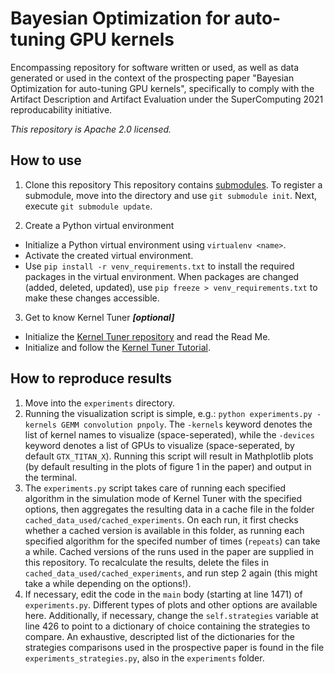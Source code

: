 # Bayesian Optimization for auto-tuning GPU kernels
Encompassing repository for software written or used, as well as data generated or used in the context of the prospecting paper "Bayesian Optimization for auto-tuning GPU kernels", specifically to comply with the Artifact Description and Artifact Evaluation under the SuperComputing 2021 reproducability initiative. 

_This repository is Apache 2.0 licensed._

## How to use
1. Clone this repository
  This repository contains [submodules](https://git-scm.com/book/nl/v2/Git-Tools-Submodules). 
  To register a submodule, move into the directory and use `git submodule init`. 
  Next, execute `git submodule update`. 

2. Create a Python virtual environment
  - Initialize a Python virtual environment using `virtualenv <name>`.
  - Activate the created virtual environment.
  - Use `pip install -r venv_requirements.txt` to install the required packages in the virtual environment. 
  When packages are changed (added, deleted, updated), use `pip freeze > venv_requirements.txt` to make these changes accessible.
  
 3. Get to know Kernel Tuner **_[optional]_**
  - Initialize the [Kernel Tuner repository](https://github.com/benvanwerkhoven/kernel_tuner/tree/b54b1168532a22a25ec286eb72073bf7a424f3d3) and read the Read Me.
  - Initialize and follow the [Kernel Tuner Tutorial](https://github.com/benvanwerkhoven/kernel_tuner_tutorial/tree/b9a7dbba44cbf31673436411dced85383aa44dac).

## How to reproduce results
1. Move into the `experiments` directory.
2. Running the visualization script is simple, e.g.: `python experiments.py -kernels GEMM convolution pnpoly`. The `-kernels` keyword denotes the list of kernel names to visualize (space-seperated), while the `-devices` keyword denotes a list of GPUs to visualize (space-seperated, by default `GTX_TITAN_X`). Running this script will result in Mathplotlib plots (by default resulting in the plots of figure 1 in the paper) and output in the terminal. 
3. The `experiments.py` script takes care of running each specified algorithm in the simulation mode of Kernel Tuner with the specified options, then aggregates the resulting data in a cache file in the folder `cached_data_used/cached_experiments`. On each run, it first checks whether a cached version is available in this folder, as running each specified algorithm for the specifed number of times (`repeats`) can take a while. Cached versions of the runs used in the paper are supplied in this repository. To recalculate the results, delete the files in `cached_data_used/cached_experiments`, and run step 2 again (this might take a while depending on the options!). 
4. If necessary, edit the code in the `main` body (starting at line 1471) of `experiments.py`. Different types of plots and other options are available here. Additionally, if necessary, change the `self.strategies` variable at line 426 to point to a dictionary of choice containing the strategies to compare. An exhaustive, descripted list of the dictionaries for the strategies comparisons used in the prospective paper is found in the file `experiments_strategies.py`, also in the `experiments` folder. 
